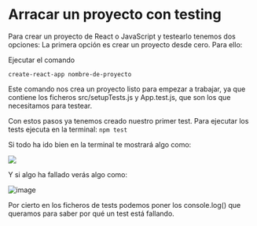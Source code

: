 # Arracar un proyecto con testing

Para crear un proyecto de React o JavaScript y testearlo tenemos dos opciones:
La primera opción es crear un proyecto desde cero. Para ello:

Ejecutar el comando

```
create-react-app nombre-de-proyecto
```

Este comando nos crea un proyecto listo para empezar a trabajar, ya que contiene los ficheros src/setupTests.js y App.test.js, que son los que necesitamos para testear.

Con estos pasos ya tenemos creado nuestro primer test. Para ejecutar los tests ejecuta en la terminal: `npm test`

Si todo ha ido bien en la terminal te mostrará algo como:

![](https://774018087-files.gitbook.io/~/files/v0/b/gitbook-28427.appspot.com/o/assets%2F-MdR67vc7P9nPSm8gsCY%2Fsync%2Fc97d6e459ce89db8fac929d57ba1da2b938ee9d5.png?generation=1632931721579149&alt=media)


Y si algo ha fallado verás algo como:

![image](https://user-images.githubusercontent.com/81922944/154468910-0dd8a3bf-66dd-4dce-b2da-831f48d86ba7.png)

Por cierto en los ficheros de tests podemos poner los console.log() que queramos para saber por qué un test está fallando.
